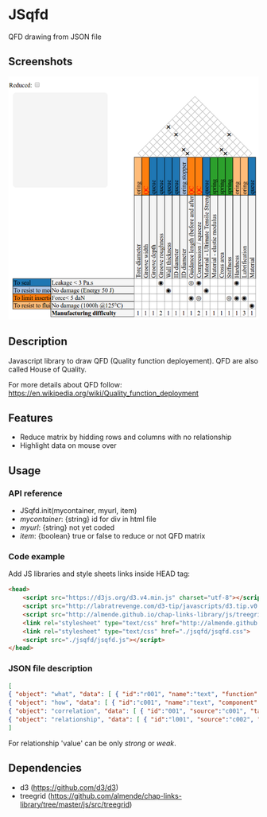 # JSqfd
QFD drawing from JSON file

## Screenshots

![Global view](./misc/VueGlobale.png)

## Description

Javascript library to draw QFD (Quality function deployement). QFD are also called House of Quality.

For more details about QFD follow: https://en.wikipedia.org/wiki/Quality_function_deployment

## Features

* Reduce matrix by hidding rows and columns with no relationship
* Highlight data on mouse over

## Usage

### API reference

* JSqfd.init(mycontainer, myurl, item)
 * _mycontainer_: {string} id for div in html file
 * _myurl_: {string} not yet coded
 * _item_: {boolean} true or false to reduce or not QFD matrix

### Code example

Add JS libraries and style sheets links inside HEAD tag:
```html
<head>
	<script src="https://d3js.org/d3.v4.min.js" charset="utf-8"></script>
	<script src="http://labratrevenge.com/d3-tip/javascripts/d3.tip.v0.6.3.js"></script>
	<script src="http://almende.github.io/chap-links-library/js/treegrid/treegrid.js"></script>
	<link rel="stylesheet" type="text/css" href="http://almende.github.io/chap-links-library/js/treegrid/treegrid.css">
	<link rel="stylesheet" type="text/css" href="./jsqfd/jsqfd.css">
	<script src="./jsqfd/jsqfd.js"></script>
</head>
```

### JSON file description

```json
[
{ "object": "what", "data": [ { "id":"r001", "name":"text", "function":"text", "weight":number}, ...]},
{ "object": "how", "data": [ { "id":"c001", "name":"text", "component":"text", "part":"part", "value": "", "importance":"number"}, ...]},
{ "object": "correlation", "data": [ { "id":"001", "source":"c001", "target":"c002" }, ...]},
{ "object": "relationship", "data": [ { "id":"l001", "source":"c002", "target":"r001", "value":"strong"}, ...]}
]
```

For relationship 'value' can be only _strong_ or _weak_.


## Dependencies

* d3 (https://github.com/d3/d3)
* treegrid (https://github.com/almende/chap-links-library/tree/master/js/src/treegrid)
